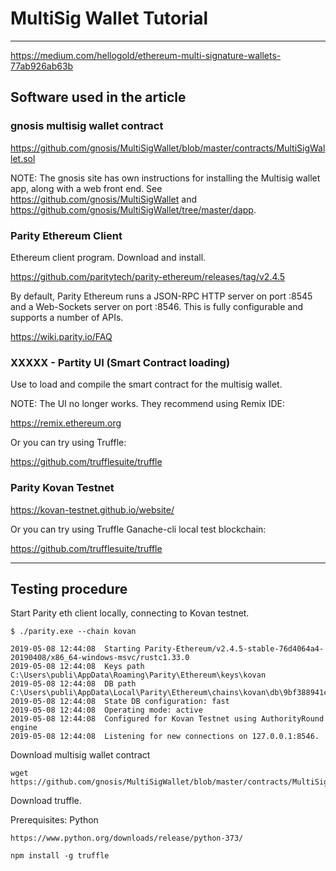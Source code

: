 # MultiSig Wallet Tutorial

--------------------------------------------------------------------

<https://medium.com/hellogold/ethereum-multi-signature-wallets-77ab926ab63b>

## Software used in the article

### gnosis multisig wallet contract

<https://github.com/gnosis/MultiSigWallet/blob/master/contracts/MultiSigWallet.sol>

NOTE: The gnosis site has own instructions for installing the Multisig wallet app, along with a web front end.  See <https://github.com/gnosis/MultiSigWallet> and <https://github.com/gnosis/MultiSigWallet/tree/master/dapp>.

### Parity Ethereum Client

Ethereum client program.  Download and install.

<https://github.com/paritytech/parity-ethereum/releases/tag/v2.4.5>

By default, Parity Ethereum runs a JSON-RPC HTTP server on port :8545 and a Web-Sockets server on port :8546. This is fully configurable and supports a number of APIs.

<https://wiki.parity.io/FAQ>

### XXXXX - Partity UI (Smart Contract loading)

Use to load and compile the smart contract for the multisig wallet.

NOTE: The UI no longer works.  They recommend using Remix IDE:

<https://remix.ethereum.org>

Or you can try using Truffle:

<https://github.com/trufflesuite/truffle>

### Parity Kovan Testnet

<https://kovan-testnet.github.io/website/>

Or you can try using Truffle Ganache-cli local test blockchain:

<https://github.com/trufflesuite/truffle>

---------------------------------------------------------------------------

## Testing procedure

Start Parity eth client locally, connecting to Kovan testnet.

    $ ./parity.exe --chain kovan

    2019-05-08 12:44:08  Starting Parity-Ethereum/v2.4.5-stable-76d4064a4-20190408/x86_64-windows-msvc/rustc1.33.0
    2019-05-08 12:44:08  Keys path C:\Users\publi\AppData\Roaming\Parity\Ethereum\keys\kovan
    2019-05-08 12:44:08  DB path C:\Users\publi\AppData\Local\Parity\Ethereum\chains\kovan\db\9bf388941c25ea98
    2019-05-08 12:44:08  State DB configuration: fast
    2019-05-08 12:44:08  Operating mode: active
    2019-05-08 12:44:08  Configured for Kovan Testnet using AuthorityRound engine
    2019-05-08 12:44:08  Listening for new connections on 127.0.0.1:8546.

Download multisig wallet contract

    wget https://github.com/gnosis/MultiSigWallet/blob/master/contracts/MultiSigWallet.sol

Download truffle.  

Prerequisites: Python

    https://www.python.org/downloads/release/python-373/

    npm install -g truffle